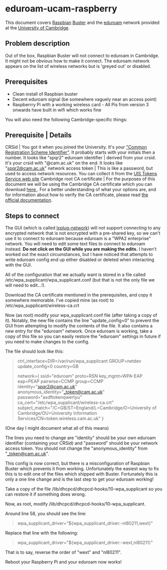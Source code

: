 # eduroam-ucam-raspberry

This document covers [Raspbian](https://www.raspberrypi.org/downloads/raspbian/) [Buster](https://www.raspberrypi.org/blog/buster-the-new-version-of-raspbian/) and the [eduroam](https://www.eduroam.org/) network provided at the [University of Cambridge](https://help.uis.cam.ac.uk/service/wi-fi).

## Problem description

Out of the box, Raspbian Buster will not connect to eduroam in Cambridge. It might not be obvious how to make it connect. The eduroam network appears on the list of wireless networks but is 'greyed out' or disabled.

## Prerequisites

 * Clean install of Raspbian buster
 * Decent eduroam signal (be somewhere vaguely near an access point)
 * Raspberrry Pi with a working wireless card - All Pis from version 3 onwards have built in wifi which works fine

You will also need the following Cambridge-specific things:

Prerequisite | Details
----
CRSid | You got it when you joined the University. It's your ["Common Registration Scheme Identifier"](https://www.itservices.cam.ac.uk/services/user-accounts-and-security/user-accounts-and-passwords/accounts-and-passwords/common-registration-scheme-identifiers-crsids). It probably starts with your initials then a number. It looks like "spqr2"
eduroam identifier | derived from your crsid. It's your crsid with "@cam.ac.uk" on the end. It looks like "spqr2@cam.ac.uk"
network access token | This is like a password, but used to access network resources. You can collect it from the [UIS Tokens Service web site](https://tokens.csx.cam.ac.uk/)
Cambridge root CA certificate | For the purposes of this document we will be using the Cambridge CA certificate which you can download [here ](https://help.uis.cam.ac.uk/service/wi-fi/other/wireless-ca.crt). For a better understanding of what your options are, and for information about how to verify the CA certificate, please read [the official documentation](https://help.uis.cam.ac.uk/service/wi-fi/other).

## Steps to connect

The GUI (which is called [lxplug-network](https://github.com/raspberrypi-ui/lxplug-network)) will not support connecting to any encrypted network that is not encrypted with a pre-shared key, so we can't use it to connect to eduroam because eduroam is a "WPA2 enterprise" network. You will need to edit some text files to connect to eduroam instead. **Do not click on the GUI while you are making the edits.** I haven't worked out the exact circumstances, but I have noticed that attempts to write eduroam config end up either disabled or deleted when interacting with the GUI.

All of the configuration that we actually want is stored in a file called /etc/wpa_supplicant/wpa_supplicant.conf (but that is not the only file we will need to edit...!).

Download the CA certificate mentioned in the prerequisites, and copy it somewhere memorable. I've copied mine (as root) to /etc/wpa_supplicant/wireless-ca.crt

Now (as root) modify your wpa_supplicant.conf file (after taking a copy of it). Notably, the new file contains the line "update_config=0" to prevent the GUI from attempting to modify the contents of the file. It also contains a new entry for the "eduroam" network. Once eduroam is working, take a copy of this file so you can easily restore the "eduroam" settings in future if you need to make changes to the config.

The file should look like this:

> ctrl_interface=DIR=/var/run/wpa_supplicant GROUP=netdev
> update_config=0
> country=GB
> 
> network={
>         ssid="eduroam"
>         proto=RSN
>         key_mgmt=WPA-EAP
>         eap=PEAP
>         pairwise=CCMP
>         group=CCMP
>         identity="spqr2@cam.ac.uk"
>         anonymous_identity="_token@cam.ac.uk"
>         password="asdftokenqwertyu"
>         ca_cert="/etc/wpa_supplicant/wireless-ca.crt"
>         subject_match="/C=GB/ST=England/L=Cambridge/O=University of Cambridge/OU=University Information Services/CN=token.wireless.cam.ac.uk"
> }

(One day I might document what all of this means)

The lines you need to change are "identity" should be your own eduroam identifier (containing your CRSid) and "password" should be your network access token. You should not change the "anonymous_identity" from "_token@cam.ac.uk".

This config is now correct, but there is a misconfiguration of Raspbian Buster which prevents it from working. Unfortunately the easiest way to fix this is to edit one of the files which shipped with Buster. Fortunately this is only a one line change and is the last step to get your eduroam working!

Take a copy of the file /lib/dhcpcd/dhcpcd-hooks/10-wpa_supplicant so you can restore it if something does wrong.

Now, as root, modify /lib/dhcpcd/dhcpcd-hooks/10-wpa_supplicant.

Around line 58, you should see the line:

> wpa_supplicant_driver="${wpa_supplicant_driver:-nl80211,wext}" 

Replace that line with the following:

> wpa_supplicant_driver="${wpa_supplicant_driver:-wext,nl80211}"

That is to say, reverse the order of "wext" and "nl80211".

Reboot your Raspberry Pi and your eduroam now works!







